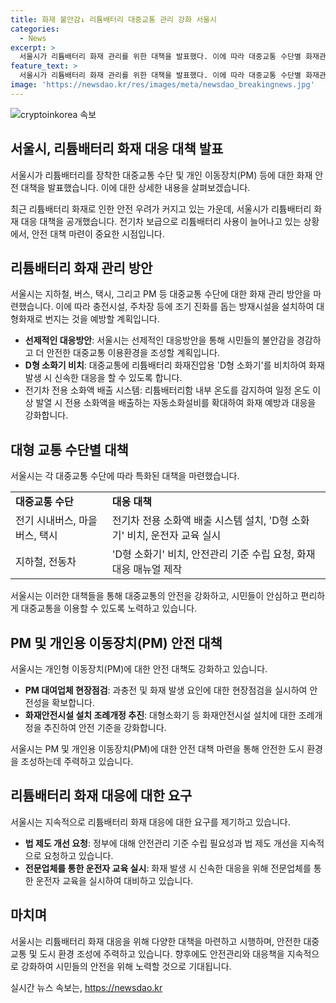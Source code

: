 ```yaml
---
title: 화재 불안감↓ 리튬배터리 대중교통 관리 강화 서울시
categories:
  - News
excerpt: >
  서울시가 리튬배터리 화재 관리를 위한 대책을 발표했다. 이에 따라 대중교통 수단별 화재관리를 강화하고, 조기 진화를 돕는 방재시설을 설치할 예정이다. D형 소화기를 비치하여 안전성을 높이고, 전기차 및 개인형 이동장치(PM) 관련 화재 안전 대책을 마련할 계획이다. 또한 전기안전관리자를 선임하고, 소방 시설을 늘리며, 정부에 법 제도 개선을 요청할 예정이다. 이를 통해 시민들의 안전한 대중교통 이용환경을 조성하고 불안감을 덜기 위한 노력을 강조했다.
feature_text: >
  서울시가 리튬배터리 화재 관리를 위한 대책을 발표했다. 이에 따라 대중교통 수단별 화재관리를 강화하고, 조기 진화를 돕는 방재시설을 설치할 예정이다. D형 소화기를 비치하여 안전성을 높이고, 전기차 및 개인형 이동장치(PM) 관련 화재 안전 대책을 마련할 계획이다. 또한 전기안전관리자를 선임하고, 소방 시설을 늘리며, 정부에 법 제도 개선을 요청할 예정이다. 이를 통해 시민들의 안전한 대중교통 이용환경을 조성하고 불안감을 덜기 위한 노력을 강조했다.
image: 'https://newsdao.kr/res/images/meta/newsdao_breakingnews.jpg'
---
```


<p><img src="https://newsdao.kr/res/images/meta/newsdao_breakingnews.jpg" alt="cryptoinkorea 속보" /></p>

<h2 data-ke-size="size26">서울시, 리튬배터리 화재 대응 대책 발표</h2>

<p>서울시가 리튬배터리를 장착한 대중교통 수단 및 개인 이동장치(PM) 등에 대한 화재 안전 대책을 발표했습니다. 이에 대한 상세한 내용을 살펴보겠습니다.</p>

<p data-ke-size="size16">최근 리튬배터리 화재로 인한 안전 우려가 커지고 있는 가운데, 서울시가 리튬배터리 화재 대응 대책을 공개했습니다. 전기차 보급으로 리튬배터리 사용이 늘어나고 있는 상황에서, 안전 대책 마련이 중요한 시점입니다.</p>

<h2 data-ke-size="size24">리튬배터리 화재 관리 방안</h2>

<p>서울시는 지하철, 버스, 택시, 그리고 PM 등 대중교통 수단에 대한 화재 관리 방안을 마련했습니다. 이에 따라 충전시설, 주차장 등에 조기 진화를 돕는 방재시설을 설치하여 대형화재로 번지는 것을 예방할 계획입니다.</p>

<ul>
  <li><b>선제적인 대응방안</b>: 서울시는 선제적인 대응방안을 통해 시민들의 불안감을 경감하고 더 안전한 대중교통 이용환경을 조성할 계획입니다.</li>
  <li><b>D형 소화기 비치</b>: 대중교통에 리튬배터리 화재진압용 'D형 소화기'를 비치하여 화재 발생 시 신속한 대응을 할 수 있도록 합니다.</li>
  <li>전기차 전용 소화액 배출 시스템: 리튬배터리함 내부 온도를 감지하여 일정 온도 이상 발열 시 전용 소화액을 배출하는 자동소화설비를 확대하여 화재 예방과 대응을 강화합니다.</li>
</ul>

<h2 data-ke-size="size24">대형 교통 수단별 대책</h2>

<p>서울시는 각 대중교통 수단에 따라 특화된 대책을 마련했습니다.</p>

<table>
  <tr>
    <td><b>대중교통 수단</b></td>
    <td><b>대응 대책</b></td>
  </tr>
  <tr>
    <td>전기 시내버스, 마을버스, 택시</td>
    <td>전기차 전용 소화액 배출 시스템 설치, 'D형 소화기' 비치, 운전자 교육 실시</td>
  </tr>
  <tr>
    <td>지하철, 전동차</td>
    <td>'D형 소화기' 비치, 안전관리 기준 수립 요청, 화재 대응 매뉴얼 제작</td>
  </tr>
</table>

<p data-ke-size="size16">서울시는 이러한 대책들을 통해 대중교통의 안전을 강화하고, 시민들이 안심하고 편리하게 대중교통을 이용할 수 있도록 노력하고 있습니다.</p>

<h2 data-ke-size="size24">PM 및 개인용 이동장치(PM) 안전 대책</h2>

<p>서울시는 개인형 이동장치(PM)에 대한 안전 대책도 강화하고 있습니다.</p>

<ul>
  <li><b>PM 대여업체 현장점검</b>: 과충전 및 화재 발생 요인에 대한 현장점검을 실시하여 안전성을 확보합니다.</li>
  <li><b>화재안전시설 설치 조례개정 추진</b>: 대형소화기 등 화재안전시설 설치에 대한 조례개정을 추진하여 안전 기준을 강화합니다.</li>
</ul>

<p data-ke-size="size16">서울시는 PM 및 개인용 이동장치(PM)에 대한 안전 대책 마련을 통해 안전한 도시 환경을 조성하는데 주력하고 있습니다.</p>

<h2 data-ke-size="size24">리튬배터리 화재 대응에 대한 요구</h2>

<p>서울시는 지속적으로 리튬배터리 화재 대응에 대한 요구를 제기하고 있습니다.</p>

<ul>
  <li><b>법 제도 개선 요청</b>: 정부에 대해 안전관리 기준 수립 필요성과 법 제도 개선을 지속적으로 요청하고 있습니다.</li>
  <li><b>전문업체를 통한 운전자 교육 실시</b>: 화재 발생 시 신속한 대응을 위해 전문업체를 통한 운전자 교육을 실시하여 대비하고 있습니다.</li>
</ul>

<h2 data-ke-size="size24">마치며</h2>

<p>서울시는 리튬배터리 화재 대응을 위해 다양한 대책을 마련하고 시행하며, 안전한 대중교통 및 도시 환경 조성에 주력하고 있습니다. 향후에도 안전관리와 대응책을 지속적으로 강화하여 시민들의 안전을 위해 노력할 것으로 기대됩니다.</p>

<p data-ke-size="size16"></p>
실시간 뉴스 속보는, <a href="https://newsdao.kr" rel="dofollow">https://newsdao.kr</a>


